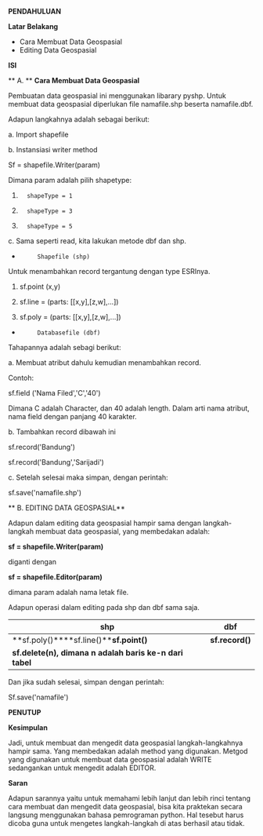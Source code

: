 **PENDAHULUAN**

**Latar Belakang**

- Cara Membuat Data Geospasial
- Editing Data Geospasial

**ISI**

**   A. **   **Cara Membuat Data Geospasial**

Pembuatan data geospasial ini menggunakan libarary pyshp. Untuk membuat data geospasial diperlukan file namafile.shp beserta namafile.dbf.

Adapun langkahnya adalah sebagai berikut:

a.       Import shapefile

b.      Instansiasi writer method

Sf = shapefile.Writer(param)

Dimana param adalah pilih shapetype:

1.       shapeType = 1

2.       shapeType = 3

3.       shapeType = 5

c.       Sama seperti read, kita lakukan metode dbf dan shp.

-          Shapefile (shp)

Untuk menambahkan record tergantung dengan type ESRInya.

 1.  sf.point (x,y)

 3. sf.line = (parts: [[x,y],[z,w],...])

6.  sf.poly = (parts: [[x,y],[z,w],...])

-          Databasefile (dbf)

Tahapannya adalah sebagi berikut:

a.         Membuat atribut dahulu kemudian menambahkan record.

Contoh:

sf.field (&#39;Nama Filed&#39;,&#39;C&#39;,&#39;40&#39;)

Dimana C adalah Character, dan 40 adalah length. Dalam arti nama atribut, nama field dengan panjang 40 karakter.

b.        Tambahkan record dibawah ini

sf.record(&#39;Bandung&#39;)

sf.record(&#39;Bandung&#39;,&#39;Sarijadi&#39;)

c.         Setelah selesai maka simpan, dengan perintah:

sf.save(&#39;namafile.shp&#39;)

**   B. EDITING DATA GEOSPASIAL**

Adapun dalam editing data geospasial hampir sama dengan langkah-langkah membuat data geospasial, yang membedakan adalah:

**sf = shapefile.Writer(param)**

diganti dengan

**sf = shapefile.Editor(param)**

dimana param adalah nama letak file.

Adapun operasi dalam editing pada shp dan dbf sama saja.

| **shp** | **dbf** |
| --- | --- |
| **sf.poly()****sf.line()****sf.point()** | **sf.record()** |
| **sf.delete(n), dimana n adalah baris ke-n dari tabel** |

Dan jika sudah selesai, simpan dengan perintah:

Sf.save(&#39;namafile&#39;)

**PENUTUP**

**Kesimpulan**

Jadi, untuk membuat dan mengedit data geospasial langkah-langkahnya hampir sama. Yang membedakan adalah method yang digunakan. Metgod yang digunakan untuk membuat data geospasial adalah WRITE sedangankan untuk mengedit adalah EDITOR.

**Saran**

Adapun sarannya yaitu untuk memahami lebih lanjut dan lebih rinci tentang cara membuat dan mengedit data geospasial, bisa kita praktekan secara langsung menggunakan bahasa pemrograman python. Hal tesebut harus dicoba guna untuk mengetes langkah-langkah di atas berhasil atau tidak.